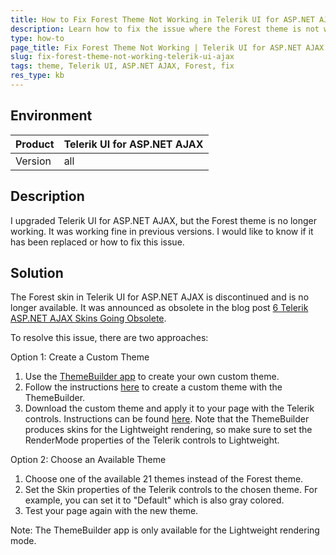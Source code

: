 ```yaml
---
title: How to Fix Forest Theme Not Working in Telerik UI for ASP.NET AJAX
description: Learn how to fix the issue where the Forest theme is not working in Telerik UI for ASP.NET AJAX.
type: how-to
page_title: Fix Forest Theme Not Working | Telerik UI for ASP.NET AJAX
slug: fix-forest-theme-not-working-telerik-ui-ajax
tags: theme, Telerik UI, ASP.NET AJAX, Forest, fix
res_type: kb
---
```

## Environment
| Product         | Telerik UI for ASP.NET AJAX |
|-----------------|-------------------------------|
| Version         | all           |

## Description
I upgraded Telerik UI for ASP.NET AJAX, but the Forest theme is no longer working. It was working fine in previous versions. I would like to know if it has been replaced or how to fix this issue.

## Solution
The Forest skin in Telerik UI for ASP.NET AJAX is discontinued and is no longer available. It was announced as obsolete in the blog post [6 Telerik ASP.NET AJAX Skins Going Obsolete](https://www.telerik.com/blogs/6-telerik-asp.net-ajax-skins-going-obsolete). 

To resolve this issue, there are two approaches:

Option 1: Create a Custom Theme
1. Use the [ThemeBuilder app](https://themebuilder.telerik.com/aspnet-ajax) to create your own custom theme.
2. Follow the instructions [here](https://docs.telerik.com/devtools/aspnet-ajax/controls/themebuilder/how-to/create-custom-theme) to create a custom theme with the ThemeBuilder.
3. Download the custom theme and apply it to your page with the Telerik controls. Instructions can be found [here](https://docs.telerik.com/devtools/aspnet-ajax/controls/themebuilder/how-to/download-apply-theme). Note that the ThemeBuilder produces skins for the Lightweight rendering, so make sure to set the RenderMode properties of the Telerik controls to Lightweight.

Option 2: Choose an Available Theme
1. Choose one of the available 21 themes instead of the Forest theme.
2. Set the Skin properties of the Telerik controls to the chosen theme. For example, you can set it to "Default" which is also gray colored.
3. Test your page again with the new theme.

Note: The ThemeBuilder app is only available for the Lightweight rendering mode.


